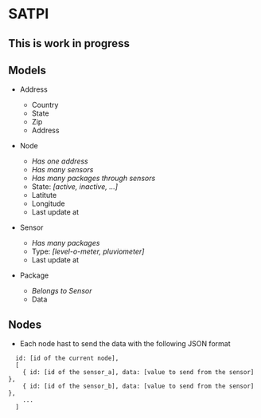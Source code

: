 # SATPI

## This is work in progress

## Models

- Address
  - Country
  - State
  - Zip
  - Address

- Node
  - *Has one address*
  - *Has many sensors*
  - *Has many packages through sensors*
  - State: *[active, inactive, ...]*
  - Latitute
  - Longitude
  - Last update at

- Sensor
  - *Has many packages*
  - Type: *[level-o-meter, pluviometer]*
  - Last update at

- Package
  - *Belongs to Sensor*
  - Data

## Nodes

- Each node hast to send the data with the following JSON format

```
  id: [id of the current node],
  [
    { id: [id of the sensor_a], data: [value to send from the sensor] },
    { id: [id of the sensor_b], data: [value to send from the sensor] },
    ...
  ]
```
